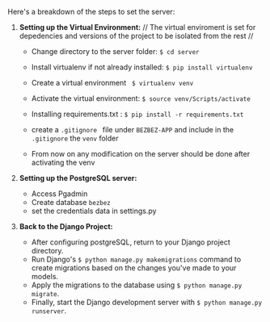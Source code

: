 

Here's a breakdown of the steps  to set the server:

1. **Setting up the Virtual Environment:**
// The virtual enviroment is set for depedencies and versions of the project to be isolated from the rest //

   - Change directory to the server folder: `$ cd server`
   - Install virtualenv if not already installed: `$ pip install virtualenv`
   - Create a virtual environment  ` $ virtualenv venv`
   - Activate the virtual environment: `$ source venv/Scripts/activate`
   - Installing requirements.txt : `$ pip install -r requirements.txt`
   - create a `.gitignore ` file under `BEZBEZ-APP` and include in the `.gitignore` the `venv`  folder

   - From now on any modification on the server should be done after activating the venv

2. **Setting up the PostgreSQL  server:**
   - Access  Pgadmin
   - Create database `bezbez`
   - set the credentials data in settings.py 

3. **Back to the Django Project:**
   - After configuring postgreSQL, return to your Django project directory.
   - Run Django's `$ python manage.py makemigrations` command to create migrations based on the changes you've made to your models.
   - Apply the migrations to the database using `$ python manage.py migrate`.
   - Finally, start the Django development server with `$ python manage.py runserver`.

